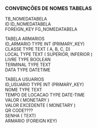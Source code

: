 ### CONVENÇÕES DE NOMES TABELAS

TB_NOMEDATABELA \
ID    ID_NOMEDATABELA \
FOREIGN_KEY FG_NOMEDATABELA 

TABELA ARMARIOS \
ID_ARMARIO  TYPE INT (PRIMARY_KEY) \
CLASSE TYPE TEXT ( A, B, C, D) \
LOCAL TYPE TEXT ( SUPERIOR, INFERIOR ) \
LIVRE TYPE BOOLEAN  \
TERMINAL TYPE TEXT \
DATA TYPE DATETIME 

TABELA USUARIOS \
ID_USUARIO  TYPE INT (PRIMARY_KEY) \
NOME TYPE TEXT  \
TEMPO DE LOCACAO TYPE DATE-TIME \
VALOR ( MONETARY ) \
VALOR EXCEDENTE ( MONETARY ) \
QR CODE???? \
SENHA ( TEXT) \
ARMARIO (FOREIGN KEY) 